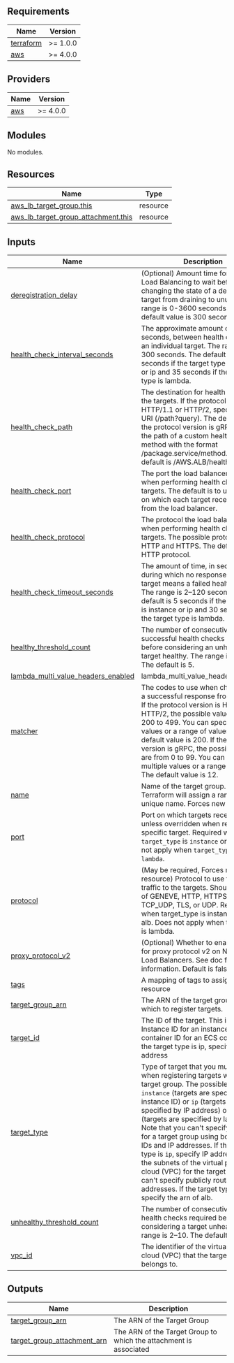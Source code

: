 <!-- BEGIN_TF_DOCS -->
## Requirements

| Name | Version |
|------|---------|
| <a name="requirement_terraform"></a> [terraform](#requirement\_terraform) | >= 1.0.0 |
| <a name="requirement_aws"></a> [aws](#requirement\_aws) | >= 4.0.0 |

## Providers

| Name | Version |
|------|---------|
| <a name="provider_aws"></a> [aws](#provider\_aws) | >= 4.0.0 |

## Modules

No modules.

## Resources

| Name | Type |
|------|------|
| [aws_lb_target_group.this](https://registry.terraform.io/providers/hashicorp/aws/latest/docs/resources/lb_target_group) | resource |
| [aws_lb_target_group_attachment.this](https://registry.terraform.io/providers/hashicorp/aws/latest/docs/resources/lb_target_group_attachment) | resource |

## Inputs

| Name | Description | Type | Default | Required |
|------|-------------|------|---------|:--------:|
| <a name="input_deregistration_delay"></a> [deregistration\_delay](#input\_deregistration\_delay) | (Optional) Amount time for Elastic Load Balancing to wait before changing the state of a deregistering target from draining to unused. The range is 0-3600 seconds. The default value is 300 seconds. | `number` | `0` | no |
| <a name="input_health_check_interval_seconds"></a> [health\_check\_interval\_seconds](#input\_health\_check\_interval\_seconds) | The approximate amount of time, in seconds, between health checks of an individual target. The range is 5–300 seconds. The default is 30 seconds if the target type is instance or ip and 35 seconds if the target type is lambda. | `number` | `30` | no |
| <a name="input_health_check_path"></a> [health\_check\_path](#input\_health\_check\_path) | The destination for health checks on the targets. If the protocol version is HTTP/1.1 or HTTP/2, specify a valid URI (/path?query). The default is /. If the protocol version is gRPC, specify the path of a custom health check method with the format /package.service/method. The default is /AWS.ALB/healthcheck. | `string` | `"/"` | no |
| <a name="input_health_check_port"></a> [health\_check\_port](#input\_health\_check\_port) | The port the load balancer uses when performing health checks on targets. The default is to use the port on which each target receives traffic from the load balancer. | `string` | `"traffic-port"` | no |
| <a name="input_health_check_protocol"></a> [health\_check\_protocol](#input\_health\_check\_protocol) | The protocol the load balancer uses when performing health checks on targets. The possible protocols are HTTP and HTTPS. The default is the HTTP protocol. | `string` | `"HTTP"` | no |
| <a name="input_health_check_timeout_seconds"></a> [health\_check\_timeout\_seconds](#input\_health\_check\_timeout\_seconds) | The amount of time, in seconds, during which no response from a target means a failed health check. The range is 2–120 seconds. The default is 5 seconds if the target type is instance or ip and 30 seconds if the target type is lambda. | `number` | `5` | no |
| <a name="input_healthy_threshold_count"></a> [healthy\_threshold\_count](#input\_healthy\_threshold\_count) | The number of consecutive successful health checks required before considering an unhealthy target healthy. The range is 2–10. The default is 5. | `number` | `5` | no |
| <a name="input_lambda_multi_value_headers_enabled"></a> [lambda\_multi\_value\_headers\_enabled](#input\_lambda\_multi\_value\_headers\_enabled) | lambda\_multi\_value\_headers\_enabled | `bool` | `false` | no |
| <a name="input_matcher"></a> [matcher](#input\_matcher) | The codes to use when checking for a successful response from a target. If the protocol version is HTTP/1.1 or HTTP/2, the possible values are from 200 to 499. You can specify multiple values or a range of values. The default value is 200. If the protocol version is gRPC, the possible values are from 0 to 99. You can specify multiple values or a range of values. The default value is 12. | `string` | `"200"` | no |
| <a name="input_name"></a> [name](#input\_name) | Name of the target group. If omitted, Terraform will assign a random, unique name. Forces new resource. | `string` | n/a | yes |
| <a name="input_port"></a> [port](#input\_port) | Port on which targets receive traffic, unless overridden when registering a specific target. Required when `target_type` is `instance` or `ip`. Does not apply when `target_type` is `lambda`. | `number` | `80` | no |
| <a name="input_protocol"></a> [protocol](#input\_protocol) | (May be required, Forces new resource) Protocol to use for routing traffic to the targets. Should be one of GENEVE, HTTP, HTTPS, TCP, TCP\_UDP, TLS, or UDP. Required when target\_type is instance, ip or alb. Does not apply when target\_type is lambda. | `string` | `"TCP"` | no |
| <a name="input_proxy_protocol_v2"></a> [proxy\_protocol\_v2](#input\_proxy\_protocol\_v2) | (Optional) Whether to enable support for proxy protocol v2 on Network Load Balancers. See doc for more information. Default is false. | `bool` | n/a | yes |
| <a name="input_tags"></a> [tags](#input\_tags) | A mapping of tags to assign to the resource | `map(string)` | `{}` | no |
| <a name="input_target_group_arn"></a> [target\_group\_arn](#input\_target\_group\_arn) | The ARN of the target group with which to register targets. | `string` | n/a | yes |
| <a name="input_target_id"></a> [target\_id](#input\_target\_id) | The ID of the target. This is the Instance ID for an instance, or the container ID for an ECS container. If the target type is ip, specify an IP address | `string` | n/a | yes |
| <a name="input_target_type"></a> [target\_type](#input\_target\_type) | Type of target that you must specify when registering targets with this target group. The possible values are `instance` (targets are specified by instance ID) or `ip` (targets are specified by IP address) or `lambda` (targets are specified by lambda arn). Note that you can't specify targets for a target group using both instance IDs and IP addresses. If the target type is `ip`, specify IP addresses from the subnets of the virtual private cloud (VPC) for the target group. You can't specify publicly routable IP addresses.  If the target type is alb, specify the arn of alb. | `string` | `"instance"` | no |
| <a name="input_unhealthy_threshold_count"></a> [unhealthy\_threshold\_count](#input\_unhealthy\_threshold\_count) | The number of consecutive failed health checks required before considering a target unhealthy. The range is 2–10. The default is 2. | `number` | `2` | no |
| <a name="input_vpc_id"></a> [vpc\_id](#input\_vpc\_id) | The identifier of the virtual private cloud (VPC) that the target group belongs to. | `string` | n/a | yes |

## Outputs

| Name | Description |
|------|-------------|
| <a name="output_target_group_arn"></a> [target\_group\_arn](#output\_target\_group\_arn) | The ARN of the Target Group |
| <a name="output_target_group_attachment_arn"></a> [target\_group\_attachment\_arn](#output\_target\_group\_attachment\_arn) | The ARN of the Target Group to which the attachment is associated |
<!-- END_TF_DOCS -->